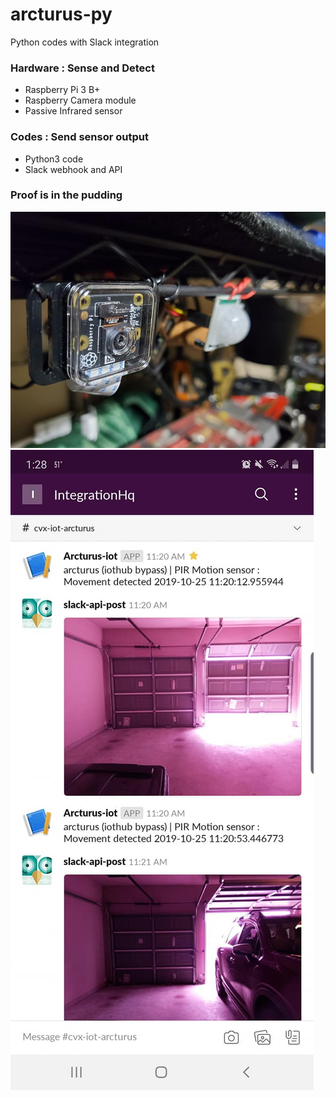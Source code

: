 # arcturus-py
Python codes with Slack integration

### Hardware : Sense and Detect
- Raspberry Pi 3 B+
- Raspberry Camera module
- Passive Infrared sensor

### Codes : Send sensor output
- Python3 code
- Slack webhook and API

### Proof is in the pudding
![Camera module and PIR sensor](https://github.com/bencarpena/arcturus-py/blob/master/infra-camera.jpg)
![Slack mobile app output](https://github.com/bencarpena/arcturus-py/blob/master/slack-pir-res.jpg)
